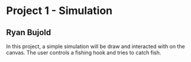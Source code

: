 # Project 1 - Simulation
## Ryan Bujold

In this project, a simple simulation will be draw and interacted with on the canvas. The user
controls a fishing hook and tries to catch fish.